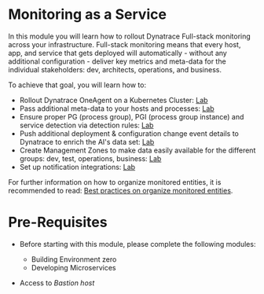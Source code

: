 # Monitoring as a Service

In this module you will learn how to rollout Dynatrace Full-stack monitoring across your infrastructure. Full-stack monitoring means that every host, app, and service that gets deployed will automatically - without any additional configuration - deliver key metrics and meta-data for the individual stakeholders: dev, architects, operations, and business.

To achieve that goal, you will learn how to:
* Rollout Dynatrace OneAgent on a Kubernetes Cluster: [Lab](./01_Instrument_Cluster_with_Dynatrace_OneAgent)
* Pass additional meta-data to your hosts and processes: [Lab](./02_Pass_Extract_Meta-Data_for_Process_or_Container)
* Ensure proper PG (process group), PGI (process group instance) and service detection via detection rules: [Lab](./03_Tagging_of_Services)
* Push additional deployment & configuration change event details to Dynatrace to enrich the AI's data set: [Lab](./04_Push_Events_to_Dynatrace)
* Create Management Zones to make data easily available for the different groups: dev, test, operations, business: [Lab](./05_Define_Management_Zones)
* Set up notification integrations: [Lab](./07_Setup_Notification_Integration)

For further information on how to organize monitored entities, it is recommended to read: [Best practices on organize monitored entities](https://www.dynatrace.com/support/help/organize-monitored-entities/).

# Pre-Requisites

* Before starting with this module, please complete the following modules:
    * Building Environment zero
    * Developing Microservices

* Access to *Bastion host*


